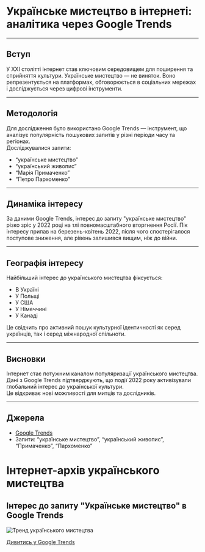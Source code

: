 # Українське мистецтво в інтернеті: аналітика через Google Trends

---

## Вступ

У XXI столітті інтернет став ключовим середовищем для поширення та сприйняття культури. Українське мистецтво — не виняток. Воно репрезентується на платформах, обговорюється в соціальних мережах і досліджується через цифрові інструменти.

---

## Методологія

Для дослідження було використано Google Trends — інструмент, що аналізує популярність пошукових запитів у різні періоди часу та регіонах.  
Досліджувалися запити:

- “українське мистецтво”
- “український живопис”
- “Марія Примаченко”
- “Петро Пархоменко”

---

## Динаміка інтересу

За даними Google Trends, інтерес до запиту "українське мистецтво" різко зріс у 2022 році на тлі повномасштабного вторгнення Росії. Пік інтересу припав на березень-квітень 2022, після чого спостерігалося поступове зниження, але рівень залишився вищим, ніж до війни.

---

## Географія інтересу

Найбільший інтерес до українського мистецтва фіксується:

- В Україні
- У Польщі
- У США
- У Німеччині
- У Канаді

Це свідчить про активний пошук культурної ідентичності як серед українців, так і серед міжнародної спільноти.

---

## Висновки

Інтернет стає потужним каналом популяризації українського мистецтва.  
Дані з Google Trends підтверджують, що події 2022 року активізували глобальний інтерес до української культури.  
Це відкриває нові можливості для митців та дослідників.

---

## Джерела

- [Google Trends](https://trends.google.com)
- Запити: “українське мистецтво”, “український живопис”, “Примаченко”, “Пархоменко”

# Інтернет-архів українського мистецтва

## Інтерес до запиту "Українське мистецтво" в Google Trends

![Тренд українського мистецтва](ukrainian-art-trend.png)

[Дивитись у Google Trends](https://trends.google.com/trends/explore?date=today%205-y&geo=UA&q=Українське%20мистецтво)


